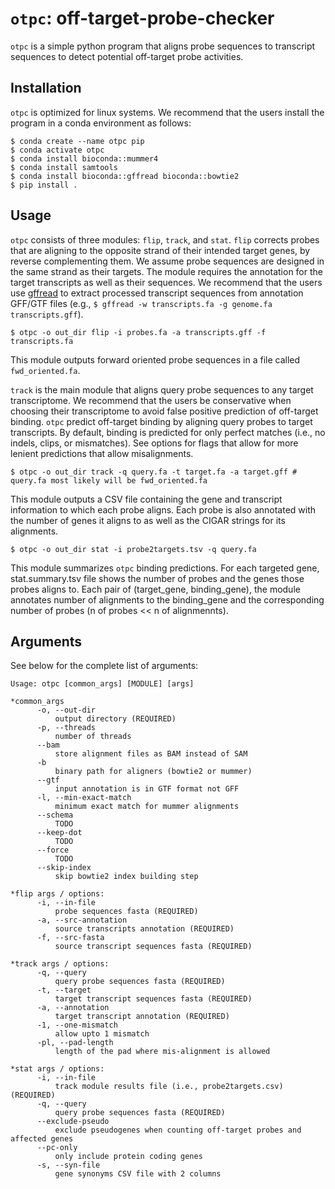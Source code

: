 # `otpc`: off-target-probe-checker

`otpc` is a simple python program that aligns probe sequences to transcript sequences to detect potential off-target probe activities.

## Installation

`otpc` is optimized for linux systems. We recommend that the users install the program in a conda environment as follows:

```
$ conda create --name otpc pip
$ conda activate otpc
$ conda install bioconda::mummer4
$ conda install samtools
$ conda install bioconda::gffread bioconda::bowtie2
$ pip install .
```

## Usage

`otpc` consists of three modules: `flip`, `track`, and `stat`. `flip` corrects probes that are aligning to the opposite strand of their intended target genes, by reverse complementing them. We assume probe sequences are designed in the same strand as their targets. The module requires the annotation for the target transcripts as well as their sequences. We recommend that the users use [gffread](https://github.com/gpertea/gffread) to extract processed transcript sequences from annotation GFF/GTF files (e.g., `$ gffread -w transcripts.fa -g genome.fa transcripts.gff`).

```
$ otpc -o out_dir flip -i probes.fa -a transcripts.gff -f transcripts.fa
```

This module outputs forward oriented probe sequences in a file called `fwd_oriented.fa`. 

`track` is the main module that aligns query probe sequences to any target transcriptome. We recommend that the users be conservative when choosing their transcriptome to avoid false positive prediction of off-target binding. `otpc` predict off-target binding by aligning query probes to target transcripts. By default, binding is predicted for only perfect matches (i.e., no indels, clips, or mismatches). See options for flags that allow for more lenient predictions that allow misalignments.

```
$ otpc -o out_dir track -q query.fa -t target.fa -a target.gff # query.fa most likely will be fwd_oriented.fa
```

This module outputs a CSV file containing the gene and transcript information to which each probe aligns. Each probe is also annotated with the number of genes it aligns to as well as the CIGAR strings for its alignments.

```
$ otpc -o out_dir stat -i probe2targets.tsv -q query.fa
```

This module summarizes `otpc` binding predictions. For each targeted gene, stat.summary.tsv file shows the number of probes and the genes those probes aligns to. Each pair of (target_gene, binding_gene), the module annotates number of alignments to the binding_gene and the corresponding number of probes (n of probes << n of alignmennts). 

## Arguments

See below for the complete list of arguments:
```
Usage: otpc [common_args] [MODULE] [args]

*common_args
      -o, --out-dir
          output directory (REQUIRED)
      -p, --threads
          number of threads
      --bam
          store alignment files as BAM instead of SAM
      -b
          binary path for aligners (bowtie2 or mummer)
      --gtf
          input annotation is in GTF format not GFF
      -l, --min-exact-match
          minimum exact match for mummer alignments
      --schema
          TODO
      --keep-dot
          TODO
      --force
          TODO
      --skip-index
          skip bowtie2 index building step
      
*flip args / options:
      -i, --in-file
          probe sequences fasta (REQUIRED)
      -a, --src-annotation
          source transcripts annotation (REQUIRED)
      -f, --src-fasta
          source transcript sequences fasta (REQUIRED)

*track args / options:
      -q, --query
          query probe sequences fasta (REQUIRED)
      -t, --target
          target transcript sequences fasta (REQUIRED)
      -a, --annotation
          target transcript annotation (REQUIRED)
      -1, --one-mismatch
          allow upto 1 mismatch
      -pl, --pad-length
          length of the pad where mis-alignment is allowed

*stat args / options:
      -i, --in-file
          track module results file (i.e., probe2targets.csv) (REQUIRED)
      -q, --query
          query probe sequences fasta (REQUIRED)
      --exclude-pseudo
          exclude pseudogenes when counting off-target probes and affected genes
      --pc-only
          only include protein coding genes
      -s, --syn-file
          gene synonyms CSV file with 2 columns
```
